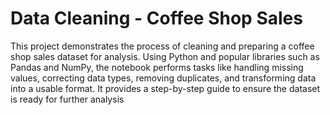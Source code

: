 # Data Cleaning - Coffee Shop Sales
This project demonstrates the process of cleaning and preparing a coffee shop sales dataset for analysis. Using Python and popular libraries such as Pandas and NumPy, the notebook performs tasks like handling missing values, correcting data types, removing duplicates, and transforming data into a usable format. It provides a step-by-step guide to ensure the dataset is ready for further analysis
